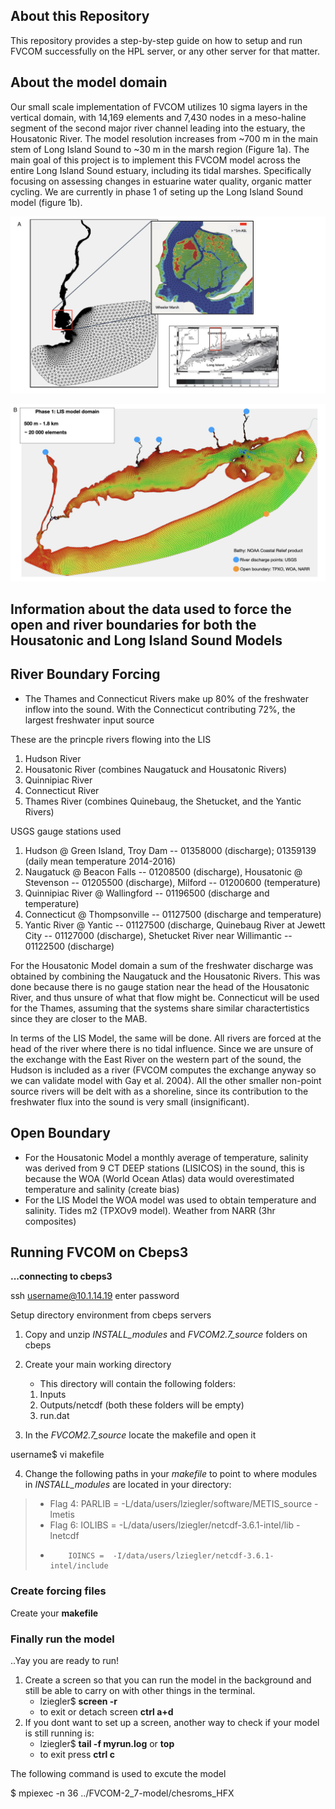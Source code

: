 ## About this Repository

This repository provides a step-by-step guide on how to setup and run FVCOM successfully on the HPL server, or any other server for that matter. 

## About the model domain
Our small scale implementation of FVCOM utilizes 10 sigma layers in the vertical domain, with 14,169 elements and 7,430 nodes in a meso-haline segment of the second major river channel leading into the estuary, the Housatonic River. The model resolution increases from ~700 m in the main stem of Long Island Sound to ~30 m in the marsh region (Figure 1a). The main goal of this project is to implement this FVCOM model across the entire Long Island Sound estuary, including its tidal marshes. Specifically focusing on assessing changes in estuarine water quality, organic matter cycling. We are currently in phase 1 of seting up the Long Island Sound model (figure 1b).

![](./../github-figures/mesh_hr.jpeg)

![](./../github-figures/lis_grid.001.jpeg)

## Information about the data used to force the open and river boundaries for both the Housatonic and Long Island Sound Models

## River Boundary Forcing

- The Thames and Connecticut Rivers make up 80% of the freshwater inflow into the sound. With the Connecticut contributing 72%,
the largest freshwater input source

These are the princple rivers flowing into the LIS

1. Hudson River 
2. Housatonic River (combines Naugatuck and Housatonic Rivers)
3. Quinnipiac River
4. Connecticut River
5. Thames River (combines Quinebaug, the Shetucket, and the Yantic Rivers)

USGS gauge stations used

1. Hudson @ Green Island, Troy Dam -- 01358000 (discharge); 01359139 (daily mean temperature 2014-2016)
2. Naugatuck @ Beacon Falls -- 01208500 (discharge), Housatonic @ Stevenson -- 01205500 (discharge), Milford -- 01200600 (temperature)
3. Quinnipiac River @ Wallingford -- 01196500 (discharge and temperature)
4. Connecticut @ Thompsonville -- 01127500 (discharge and temperature)
5. Yantic River @ Yantic -- 01127500 (discharge, Quinebaug River at Jewett City -- 01127000 (discharge), Shetucket River near Willimantic -- 01122500 (discharge)

For the Housatonic Model domain a sum of the freshwater discharge was obtained by combining the Naugatuck and the Housatonic Rivers. 
This was done because there is no gauge station near the head of the Housatonic River, and thus unsure of what that flow might be. 
Connecticut will be used for the Thames, assuming that the systems share similar charactertistics since they are closer to the MAB.

In terms of the LIS Model, the same will be done. All rivers are forced at the head of the river where there is no tidal influence. Since we are unsure of the exchange with the East River on the western part of the sound, the Hudson is included as a river (FVCOM computes the exchange anyway so we can validate model with 
Gay et al. 2004). All the other smaller non-point source rivers will be delt with as a shoreline, since its contribution to the freshwater flux into the sound is very small (insignificant). 

## Open Boundary

- For the Housatonic Model a monthly average of temperature, salinity was derived from 9 CT DEEP stations (LISICOS) in the sound,
this is because the WOA (World Ocean Atlas) data would overestimated temperature and salinity (create bias)
- For the LIS Model the WOA model was used to obtain temperature and salinity. Tides m2 (TPXOv9 model). Weather from NARR (3hr composites)

## **Running FVCOM on Cbeps3**

**...connecting to cbeps3**

ssh username@10.1.14.19
enter password

Setup directory environment from cbeps servers

1. Copy and unzip *INSTALL_modules* and *FVCOM2.7_source* folders on cbeps

2. Create your main working directory 
    - This directory will contain the following folders:
    1. Inputs
    2. Outputs/netcdf (both these folders will be empty)
    3. run.dat

3. In the *FVCOM2.7_source* locate the makefile and open it

username$ vi makefile

4. Change the following paths in your *makefile* to point to where modules in *INSTALL_modules* are located in your directory:

> - Flag 4: PARLIB = -L/data/users/lziegler/software/METIS_source -lmetis
> - Flag 6: IOLIBS =  -L/data/users/lziegler/netcdf-3.6.1-intel/lib  -lnetcdf
> -         IOINCS =  -I/data/users/lziegler/netcdf-3.6.1-intel/include

### Create forcing files

Create your **makefile**

### Finally run the model

..Yay you are ready to run!


1. Create a screen so that you can run the model in the background and still be able to carry on with other things in the terminal.  
    - lziegler$ **screen -r**
    - to exit or detach screen **ctrl a+d**
2. If you dont want to set up a screen, another way to check if your model is still running is:  
    - lziegler$ **tail -f myrun.log** or **top**
    - to exit press **ctrl c**

The following command is used to excute the model

$ mpiexec -n 36 ../FVCOM-2_7-model/chesroms_HFX <file name>



